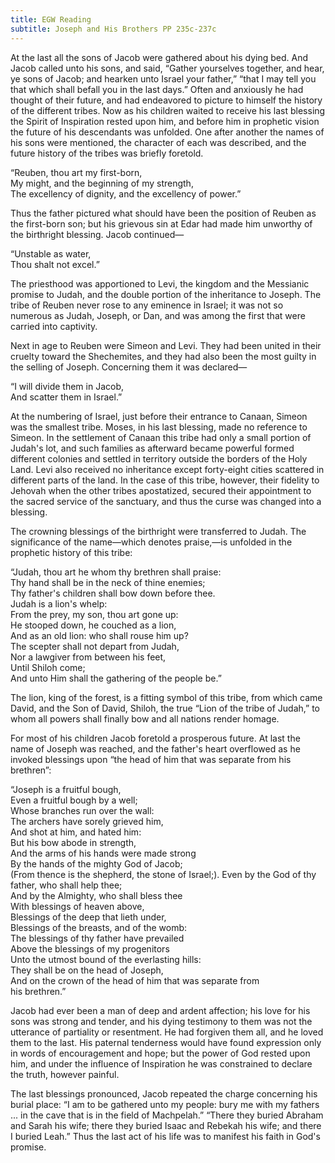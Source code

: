 ```yaml
---
title: EGW Reading
subtitle: Joseph and His Brothers PP 235c-237c
---
```


At the last all the sons of Jacob were gathered about his dying bed. And Jacob called unto his sons, and said, “Gather yourselves together, and hear, ye sons of Jacob; and hearken unto Israel your father,” “that I may tell you that which shall befall you in the last days.” Often and anxiously he had thought of their future, and had endeavored to picture to himself the history of the different tribes. Now as his children waited to receive his last blessing the Spirit of Inspiration rested upon him, and before him in prophetic vision the future of his descendants was unfolded. One after another the names of his sons were mentioned, the character of each was described, and the future history of the tribes was briefly foretold.

“Reuben, thou art my first-born,  
My might, and the beginning of my strength,  
The excellency of dignity, and the excellency of power.”

Thus the father pictured what should have been the position of Reuben as the first-born son; but his grievous sin at Edar had made him unworthy of the birthright blessing. Jacob continued—

“Unstable as water,  
Thou shalt not excel.”

The priesthood was apportioned to Levi, the kingdom and the Messianic promise to Judah, and the double portion of the inheritance to Joseph. The tribe of Reuben never rose to any eminence in Israel; it was not so numerous as Judah, Joseph, or Dan, and was among the first that were carried into captivity.

Next in age to Reuben were Simeon and Levi. They had been united in their cruelty toward the Shechemites, and they had also been the most guilty in the selling of Joseph. Concerning them it was declared—

“I will divide them in Jacob,  
And scatter them in Israel.”

At the numbering of Israel, just before their entrance to Canaan, Simeon was the smallest tribe. Moses, in his last blessing, made no reference to Simeon. In the settlement of Canaan this tribe had only a small portion of Judah's lot, and such families as afterward became powerful formed different colonies and settled in territory outside the borders of the Holy Land. Levi also received no inheritance except forty-eight cities scattered in different parts of the land. In the case of this tribe, however, their fidelity to Jehovah when the other tribes apostatized, secured their appointment to the sacred service of the sanctuary, and thus the curse was changed into a blessing.

The crowning blessings of the birthright were transferred to Judah. The significance of the name—which denotes praise,—is unfolded in the prophetic history of this tribe:

“Judah, thou art he whom thy brethren shall praise:  
Thy hand shall be in the neck of thine enemies;  
Thy father's children shall bow down before thee.  
Judah is a lion's whelp:  
From the prey, my son, thou art gone up:  
He stooped down, he couched as a lion,  
And as an old lion: who shall rouse him up?  
The scepter shall not depart from Judah,  
Nor a lawgiver from between his feet,  
Until Shiloh come;  
And unto Him shall the gathering of the people be.”

The lion, king of the forest, is a fitting symbol of this tribe, from which came David, and the Son of David, Shiloh, the true “Lion of the tribe of Judah,” to whom all powers shall finally bow and all nations render homage.

For most of his children Jacob foretold a prosperous future. At last the name of Joseph was reached, and the father's heart overflowed as he invoked blessings upon “the head of him that was separate from his brethren”:

“Joseph is a fruitful bough,  
Even a fruitful bough by a well;  
Whose branches run over the wall:  
The archers have sorely grieved him,  
And shot at him, and hated him:  
But his bow abode in strength,  
And the arms of his hands were made strong  
By the hands of the mighty God of Jacob;  
(From thence is the shepherd, the stone of Israel;). Even by the God of thy father, who shall help thee;  
And by the Almighty, who shall bless thee  
With blessings of heaven above,  
Blessings of the deep that lieth under,  
Blessings of the breasts, and of the womb:  
The blessings of thy father have prevailed  
Above the blessings of my progenitors  
Unto the utmost bound of the everlasting hills:  
They shall be on the head of Joseph,  
And on the crown of the head of him that was separate from  
his brethren.”

Jacob had ever been a man of deep and ardent affection; his love for his sons was strong and tender, and his dying testimony to them was not the utterance of partiality or resentment. He had forgiven them all, and he loved them to the last. His paternal tenderness would have found expression only in words of encouragement and hope; but the power of God rested upon him, and under the influence of Inspiration he was constrained to declare the truth, however painful.

The last blessings pronounced, Jacob repeated the charge concerning his burial place: “I am to be gathered unto my people: bury me with my fathers ... in the cave that is in the field of Machpelah.” “There they buried Abraham and Sarah his wife; there they buried Isaac and Rebekah his wife; and there I buried Leah.” Thus the last act of his life was to manifest his faith in God's promise.